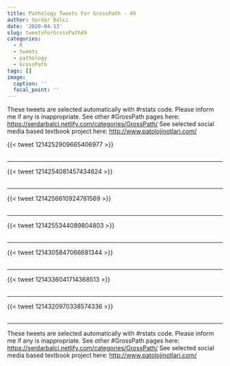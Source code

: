 ```yaml
---
title: Pathology Tweets For GrossPath - 49
author: Serdar Balci
date: '2020-04-13'
slug: tweetsForGrossPath49
categories:
  - R
  - tweets
  - pathology
  - GrossPath
tags: []
image:
  caption: ''
  focal_point: ''
---
```



These tweets are selected automatically with #rstats code. Please inform me if any is inappropriate.
See other #GrossPath pages here: https://serdarbalci.netlify.com/categories/GrossPath/ 
See selected social media based textbook project here: http://www.patolojinotlari.com/

{{< tweet 1214252909665406977 >}}
<br>
<br>
<hr>
{{< tweet 1214254081457434624 >}}
<br>
<br>
<hr>
{{< tweet 1214256610924781569 >}}
<br>
<br>
<hr>
{{< tweet 1214255344089804803 >}}
<br>
<br>
<hr>
{{< tweet 1214305847066681344 >}}
<br>
<br>
<hr>
{{< tweet 1214336041714368513 >}}
<br>
<br>
<hr>
{{< tweet 1214320970338574336 >}}
<br>
<br>
<hr>


These tweets are selected automatically with #rstats code. Please inform me if any is inappropriate.
See other #GrossPath pages here: https://serdarbalci.netlify.com/categories/GrossPath/ 
See selected social media based textbook project here: http://www.patolojinotlari.com/
